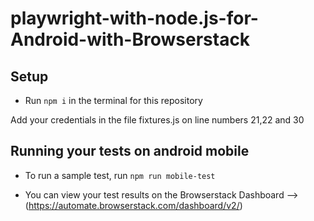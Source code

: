 # playwright-with-node.js-for-Android-with-Browserstack

## Setup


* Run `npm i` in the terminal for this repository

Add your credentials in the file fixtures.js on line numbers 21,22 and 30

## Running your tests on android mobile

- To run a sample test, run `npm run mobile-test`

* You can view your test results on the Browserstack Dashboard --> (https://automate.browserstack.com/dashboard/v2/)
